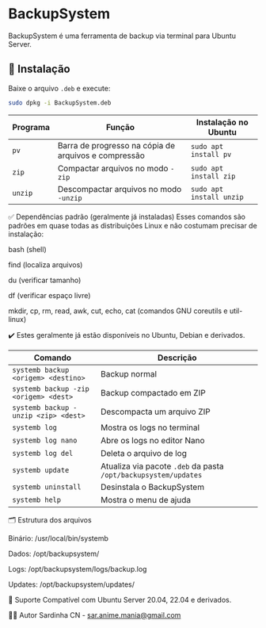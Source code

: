 # BackupSystem

BackupSystem é uma ferramenta de backup via terminal para Ubuntu Server.

## 🚀 Instalação

Baixe o arquivo `.deb` e execute:

```bash
sudo dpkg -i BackupSystem.deb
```

| Programa | Função                                               | Instalação no Ubuntu     |
| -------- | ---------------------------------------------------- | ------------------------ |
| `pv`     | Barra de progresso na cópia de arquivos e compressão | `sudo apt install pv`    |
| `zip`    | Compactar arquivos no modo `-zip`                    | `sudo apt install zip`   |
| `unzip`  | Descompactar arquivos no modo `-unzip`               | `sudo apt install unzip` |


✅ Dependências padrão (geralmente já instaladas)
Esses comandos são padrões em quase todas as distribuições Linux e não costumam precisar de instalação:

bash (shell)

find (localiza arquivos)

du (verificar tamanho)

df (verificar espaço livre)

mkdir, cp, rm, read, awk, cut, echo, cat (comandos GNU coreutils e util-linux)

✔️ Estes geralmente já estão disponíveis no Ubuntu, Debian e derivados.


| Comando                               | Descrição                                                       |
| ------------------------------------- | --------------------------------------------------------------- |
| `systemb backup <origem> <destino>`   | Backup normal                                                   |
| `systemb backup -zip <origem> <dest>` | Backup compactado em ZIP                                        |
| `systemb backup -unzip <zip> <dest>`  | Descompacta um arquivo ZIP                                      |
| `systemb log`                         | Mostra os logs no terminal                                      |
| `systemb log nano`                    | Abre os logs no editor Nano                                     |
| `systemb log del`                     | Deleta o arquivo de log                                         |
| `systemb update`                      | Atualiza via pacote `.deb` da pasta `/opt/backupsystem/updates` |
| `systemb uninstall`                   | Desinstala o BackupSystem                                       |
| `systemb help`                        | Mostra o menu de ajuda                                          |

🗂️ Estrutura dos arquivos

Binário: /usr/local/bin/systemb

Dados: /opt/backupsystem/

Logs: /opt/backupsystem/logs/backup.log

Updates: /opt/backupsystem/updates/

🐧 Suporte
Compatível com Ubuntu Server 20.04, 22.04 e derivados.

👨‍💻 Autor
Sardinha CN - sar.anime.mania@gmail.com
